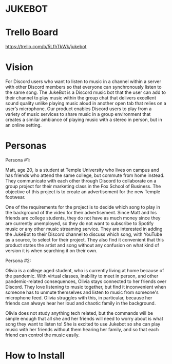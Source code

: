 # JUKEBOT

# Trello Board
https://trello.com/b/5LfhTkWk/jukebot

# Vision
For Discord users who want to listen to music in a channel within a server with other Discord members so that everyone can synchronously listen to the same song. The JukeBot is a Discord music bot that the user can add to their channel to play music within the group chat that delivers excellent sound quality unlike playing music aloud in another open tab that relies on a user’s microphone. Our product enables Discord users to play from a variety of music services to share music in a group environment that creates a similar ambiance of playing music with a stereo in person, but in an online setting.

# Personas
Persona #1:

Matt, age 20, is a student at Temple University who lives on campus and has friends who attend the same college, but commute from home instead. They communicate with each other through Discord to collaborate on a group project for their marketing class in the Fox School of Business. The objective of this project is to create an advertisement for the new Temple footwear.

One of the requirements for the project is to decide which song to play in the background of the video for their advertisement. Since Matt and his friends are college students, they do not have as much money since they are currently unemployed, so they do not want to subscribe to  Spotify music or any other music streaming service. They are interested in adding the JukeBot to their Discord channel to discuss which song, with YouTube as a source, to select for their project. They also find it convenient that this product states the artist and song without any confusion on what kind of version it is when searching it on their own.

Persona #2:

Olivia is a college aged student, who is currently living at home because of the pandemic. With virtual classes, inability to meet in person, and other pandemic-related consequences, Olivia stays connected to her friends over Discord. They love listening to music together, but find it inconvenient when someone has to unmute themselves and listen to music from someone's microphone feed. Olivia struggles with this, in particular, because her friends can always hear her loud and chaotic family in the background. 

Olivia does not study anything tech related, but the commands will be simple enough that all she and her friends will need to worry about is what song they want to listen to! She is excited to use Jukebot so she can play music with her friends without them hearing her family, and so that each friend can control the music easily. 

# How to Install



